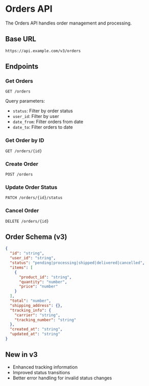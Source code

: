 # Orders API

The Orders API handles order management and processing.

## Base URL

```
https://api.example.com/v3/orders
```

## Endpoints

### Get Orders

```http
GET /orders
```

Query parameters:
- `status`: Filter by order status
- `user_id`: Filter by user
- `date_from`: Filter orders from date
- `date_to`: Filter orders to date

### Get Order by ID

```http
GET /orders/{id}
```

### Create Order

```http
POST /orders
```

### Update Order Status

```http
PATCH /orders/{id}/status
```

### Cancel Order

```http
DELETE /orders/{id}
```

## Order Schema (v3)

```json
{
  "id": "string",
  "user_id": "string",
  "status": "pending|processing|shipped|delivered|cancelled",
  "items": [
    {
      "product_id": "string",
      "quantity": "number",
      "price": "number"
    }
  ],
  "total": "number",
  "shipping_address": {},
  "tracking_info": {
    "carrier": "string",
    "tracking_number": "string"
  },
  "created_at": "string",
  "updated_at": "string"
}
```

## New in v3

- Enhanced tracking information
- Improved status transitions
- Better error handling for invalid status changes